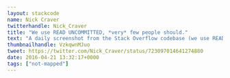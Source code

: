 ```yaml
---
layout: stackcode
name: Nick Craver
twitterhandle: Nick_Craver
title: "We use READ UNCOMMITTED, *very* few people should."
text: "A daily screenshot from the Stack Overflow codebase (we use READ UNCOMMITTED, *very* few people should). "
thumbnailhandle: VzkqwnMJuo
tweet: https://twitter.com/Nick_Craver/status/723097014641274880
date: 2016-04-21 13:32:17+0000
tags: ["not-mapped"]
---
```

